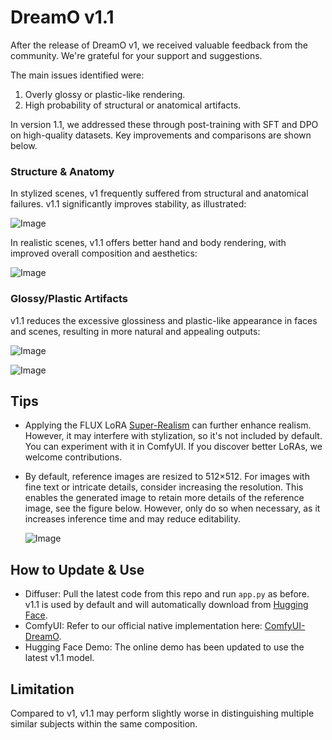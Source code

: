 # DreamO v1.1

After the release of DreamO v1, we received valuable feedback from the community. We're grateful for your support and suggestions.

The main issues identified were:
1. Overly glossy or plastic-like rendering.
2. High probability of structural or anatomical artifacts.

In version 1.1, we addressed these through post-training with SFT and DPO on high-quality datasets. Key improvements and comparisons are shown below.

### Structure & Anatomy

In stylized scenes, v1 frequently suffered from structural and anatomical failures. v1.1 significantly improves stability, as illustrated:

![Image](https://github.com/user-attachments/assets/83c845f5-72ce-4990-93f9-c14301fba361)

In realistic scenes, v1.1 offers better hand and body rendering, with improved overall composition and aesthetics:

![Image](https://github.com/user-attachments/assets/0fa7fdd3-9497-4710-8b36-382aae9be144)

### Glossy/Plastic Artifacts

v1.1 reduces the excessive glossiness and plastic-like appearance in faces and scenes, resulting in more natural and appealing outputs:

![Image](https://github.com/user-attachments/assets/cc623a37-6d0a-4f74-993a-b6a5a4bff7ea)

![Image](https://github.com/user-attachments/assets/b540c483-ab1f-4ede-9a0f-3f774c1dd358)

## Tips

- Applying the FLUX LoRA [Super-Realism](https://huggingface.co/strangerzonehf/Flux-Super-Realism-LoRA) can further enhance realism. However, it may interfere with stylization, so it's not included by default. You can experiment with it in ComfyUI. If you discover better LoRAs, we welcome contributions.
  
- By default, reference images are resized to 512×512. For images with fine text or intricate details, consider increasing the resolution. This enables the generated image to retain more details of the reference image, see the figure below. However, only do so when necessary, as it increases inference time and may reduce editability.

  ![Image](https://github.com/user-attachments/assets/d00fb760-1def-4000-8f64-7570790404b3)

## How to Update & Use
- Diffuser: Pull the latest code from this repo and run `app.py` as before. v1.1 is used by default and will automatically download from [Hugging Face](https://huggingface.co/ByteDance/DreamO/tree/main/v1.1).
- ComfyUI: Refer to our official native implementation here: [ComfyUI-DreamO](https://github.com/ToTheBeginning/ComfyUI-DreamO).
- Hugging Face Demo: The online demo has been updated to use the latest v1.1 model.


## Limitation

Compared to v1, v1.1 may perform slightly worse in distinguishing multiple similar subjects within the same composition.
